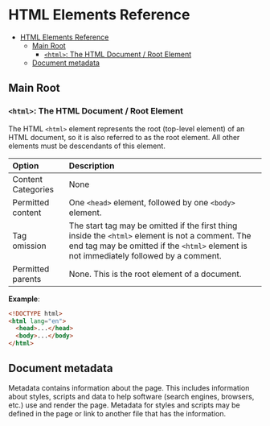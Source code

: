 # HTML Elements Reference

- [HTML Elements Reference](#html-elements-reference)
  - [Main Root](#main-root)
    - [`<html>`: The HTML Document / Root Element](#html-the-html-document--root-element)
  - [Document metadata](#document-metadata)

## Main Root

### `<html>`: The HTML Document / Root Element

The HTML `<html>` element represents the root (top-level element) of an HTML document, so it is also referred to as the root element. All other elements must be descendants of this element.

| Option             | Description                                                                                                                                                                                |
| :----------------- | :----------------------------------------------------------------------------------------------------------------------------------------------------------------------------------------- |
| Content Categories | None                                                                                                                                                                                       |
| Permitted content  | One `<head>` element, followed by one `<body>` element.                                                                                                                                    |
| Tag omission       | The start tag may be omitted if the first thing inside the `<html>` element is not a comment. The end tag may be omitted if the `<html>` element is not immediately followed by a comment. |
| Permitted parents  | None. This is the root element of a document.                                                                                                                                              |

**Example**:

```html
<!DOCTYPE html>
<html lang="en">
  <head>...</head>
  <body>...</body>
</html>
```

## Document metadata

Metadata contains information about the page. This includes information about styles, scripts and data to help software (search engines, browsers, etc.) use and render the page. Metadata for styles and scripts may be defined in the page or link to another file that has the information. 

